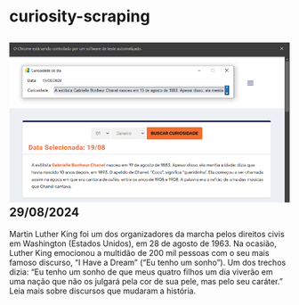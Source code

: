 # curiosity-scraping
![Budget](./execucao.png)
29/08/2024
-
Martin Luther King foi um dos organizadores da marcha pelos direitos civis em Washington (Estados Unidos), em 28 de agosto de 1963. Na ocasião, Luther King emocionou a multidão de 200 mil pessoas com o seu mais famoso discurso, “I Have a Dream” (“Eu tenho um sonho”). Um dos trechos dizia: “Eu tenho um sonho de que meus quatro filhos um dia viverão em uma nação que não os julgará pela cor de sua pele, mas pelo seu caráter.” Leia mais sobre discursos que mudaram a história.
